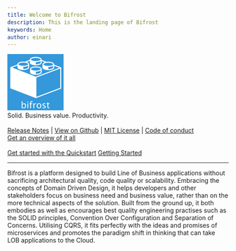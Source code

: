 ```yaml
---
title: Welcome to Bifrost
description: This is the landing page of Bifrost
keywords: Home
author: einari
---
```


<div class="hero">
   <div class="wrap">
        <img src="logo.png">
        <div class="minitext">
          Solid. Business value. Productivity.
        </div>
        <br>
        <div class="buttons-unit-small">
            <a class="version-link" href="../release_notes.md">Release Notes</a>
            <span>|</span>
            <a class="github-link" href="https://github.com/dolittle/bifrost">View on Github</a>
            <span>|</span>
            <a class="github-link" href="https://github.com/dolittle/Bifrost/blob/master/LICENSE">MIT License</a>
            <span>|</span>
            <a class="github-link" href="../CODE_OF_CONDUCT.md">Code of conduct</a>
        </div>        
        <div class="buttons-unit-small">
            <a class="version-link" href="Articles/overview.md">Get an overview of it all</a>
        </div>
        <br>
        <div class="buttons-unit">
            <a href="Tutorials/quickstart.md" class="button">Get started with the Quickstart</a>
            <a href="Tutorials/end_to_end.md" class="button">Getting Started</a>
        </div>
        <hr>
        <div>
           Bifrost is a platform designed to build Line of Business applications without sacrificing architectural quality,
           code quality or scalability. Embracing the concepts of Domain Driven Design, it helps developers and other stakeholders
           focus on business need and business value, rather than on the more technical aspects of the solution. Built from the ground up,
           it both embodies as well as encourages best quality engineering practises such as the SOLID principles, Convention Over Configuration
           and Separation of Concerns. Utilising CQRS, it fits perfectly with the ideas and promises of microservices and promotes the paradigm
           shift in thinking that can take LOB applications to the Cloud.
        </div>
    </div>
</div>
<!--
<div class="key-section">
  <div class="container">
    <div class="row">
      <div class="col-md-6 col-md-offset-3 text-center">
        <section>
          <h2>Something</h2>
          <p class="lead">
            Some stuff... 
          </p>
        </section>
      </div>
    </div>
  </div>
</div>
-->